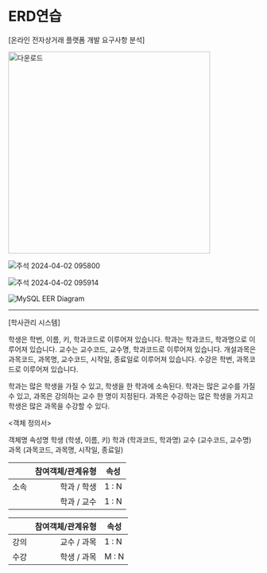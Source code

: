 # ERD연습
[온라인 전자상거래 플랫폼 개발 요구사항 분석]

<img width="406" alt="다운로드" src="https://github.com/Chordingg/ERD-/assets/157094467/432c68b4-5941-4a1c-9757-356e4287e682">

![주석 2024-04-02 095800](https://github.com/Chordingg/ERD-/assets/157094467/18b28831-e655-4ded-a48a-dfb2e1a0d2aa)

![주석 2024-04-02 095914](https://github.com/Chordingg/ERD-/assets/157094467/c4372d4c-787a-4966-aebc-8b95ae0b2fbc)

![MySQL EER Diagram](https://github.com/Chordingg/ERD-/assets/157094467/598b4c49-0fb3-4e18-b2b8-152e161fcf0f)


***

[학사관리 시스템]

학생은 학번, 이름, 키, 학과코드로 이루어져 있습니다.
학과는 학과코드, 학과명으로 이루어져 있습니다.
교수는 교수코드, 교수명, 학과코드로 이루어져 있습니다.
개설과목은 과목코드, 과목명, 교수코드, 시작일, 종료일로 이루어져 있습니다.
수강은 학번, 과목코드로 이루어져 있습니다.

학과는 많은 학생을 가질 수 있고, 학생을 한 학과에 소속된다.
학과는 많은 교수를 가질 수 있고, 과목은 강의하는 교수 한 명이 지정된다.
과목은 수강하는 많은 학생을 가지고 학생은 많은 과목을 수강할 수 있다.

<객체 정의서>

객체명 속성명
학생  (학생, 이름, 키)
학과  (학과코드, 학과명)
교수  (교수코드, 교수명)
과목  (과목코드, 과목명, 시작일, 종료일)


|    |<center>참여객체/관계유형</center>|<center>속성</center>|
|----|---------------------:|:--------------------|
|소속|  학과  / 학생   |1 : N              
|    |  학과 / 교수   |1 : N            


|    |<center>참여객체/관계유형</center>|<center>속성</center>|
|----|---------------------:|:--------------------|
|강의|  교수 / 과목    |1 : N              
|수강|  학생 / 과목    |M : N   
